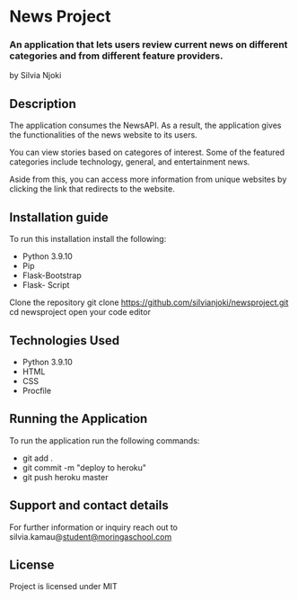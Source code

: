# News Project

### An application that lets users review current news on different categories and from different feature providers. 

by Silvia Njoki

## Description

The application consumes the NewsAPI. As a result, the application gives the functionalities of the news website to its users. 

You can view stories based on categores of interest. Some of the featured categories include technology, general, and entertainment news. 

Aside from this, you can access more information from unique websites by clicking the link that redirects to the website. 

## Installation guide
To run this installation install the following:
* Python 3.9.10
* Pip
* Flask-Bootstrap
* Flask- Script

Clone the repository
git clone https://github.com/silvianjoki/newsproject.git
cd newsproject
open your code editor 

## Technologies Used
* Python 3.9.10
* HTML 
* CSS
* Procfile

## Running the Application
To run the application run the following commands:
- git add .
- git commit -m "deploy to heroku"
- git push heroku master

## Support and contact details 
For further information or inquiry reach out to silvia.kamau@student@moringaschool.com

## License 
Project is licensed under MIT
